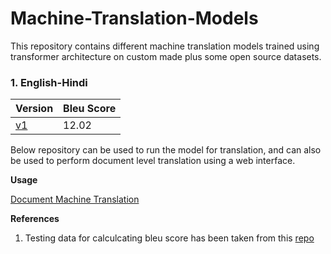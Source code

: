 # Machine-Translation-Models

This repository contains different machine translation models trained using transformer architecture on custom made plus some open source datasets.

### 1. English-Hindi

| Version       | Bleu Score    |
| ------------- | ------------- |
|     [v1](https://github.com/srijan14/Machine-Translation-Models/tree/master/eng-hin/v1)        |     12.02     |


Below repository can be used to run the model for translation, and can also be used to perform document level translation using a web interface.


**Usage**

[Document Machine Translation](https://github.com/srijan14/Document-Machine-Translation)


**References**

1. Testing data for calculcating bleu score has been taken from this [repo](https://github.com/joshua-decoder/indian-parallel-corpora)
